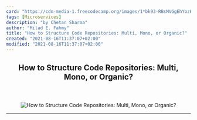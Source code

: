 ```yaml
---
card: "https://cdn-media-1.freecodecamp.org/images/1*bk93-RBsMVGgEhYozK2SgQ.jpeg"
tags: [Microservices]
description: "by Chetan Sharma"
author: "Milad E. Fahmy"
title: "How to Structure Code Repositories: Multi, Mono, or Organic?"
created: "2021-08-16T11:37:07+02:00"
modified: "2021-08-16T11:37:07+02:00"
---
```

<div class="site-wrapper">
<main id="site-main" class="site-main outer">
<div class="inner">
<article class="post-full post tag-microservices tag-tech tag-technology tag-engineering tag-programming ">
<header class="post-full-header">
<h1 class="post-full-title">How to Structure Code Repositories: Multi, Mono, or Organic?</h1>
</header>
<figure class="post-full-image">
<picture>
<source media="(max-width: 700px)" sizes="1px" srcset="data:image/gif;base64,R0lGODlhAQABAIAAAAAAAP///yH5BAEAAAAALAAAAAABAAEAAAIBRAA7 1w">
<source media="(min-width: 701px)" sizes="(max-width: 800px) 400px,
(max-width: 1170px) 700px,
1400px" srcset="https://cdn-media-1.freecodecamp.org/images/1*bk93-RBsMVGgEhYozK2SgQ.jpeg 300w,
https://cdn-media-1.freecodecamp.org/images/1*bk93-RBsMVGgEhYozK2SgQ.jpeg 600w,
https://cdn-media-1.freecodecamp.org/images/1*bk93-RBsMVGgEhYozK2SgQ.jpeg 1000w,
https://cdn-media-1.freecodecamp.org/images/1*bk93-RBsMVGgEhYozK2SgQ.jpeg 2000w">
<img onerror="this.style.display='none'" src="https://cdn-media-1.freecodecamp.org/images/1*bk93-RBsMVGgEhYozK2SgQ.jpeg" alt="How to Structure Code Repositories: Multi, Mono, or Organic?">
</picture>
</figure>
<section class="post-full-content">
<div class="post-content medium-migrated-article">
</div>
<hr>
</section>
</article>
</div>
</main>
</div>
<!-- Google Tag Manager (noscript) -->
<!-- End Google Tag Manager (noscript) -->
